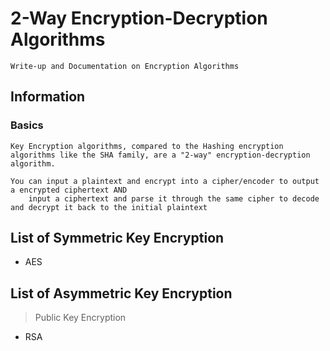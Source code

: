 # 2-Way Encryption-Decryption Algorithms

```
Write-up and Documentation on Encryption Algorithms
```

## Information

### Basics

```
Key Encryption algorithms, compared to the Hashing encryption algorithms like the SHA family, are a "2-way" encryption-decryption algorithm.

You can input a plaintext and encrypt into a cipher/encoder to output a encrypted ciphertext AND
	input a ciphertext and parse it through the same cipher to decode and decrypt it back to the initial plaintext
```

## List of Symmetric Key Encryption
+ AES

## List of Asymmetric Key Encryption
> Public Key Encryption
+ RSA

